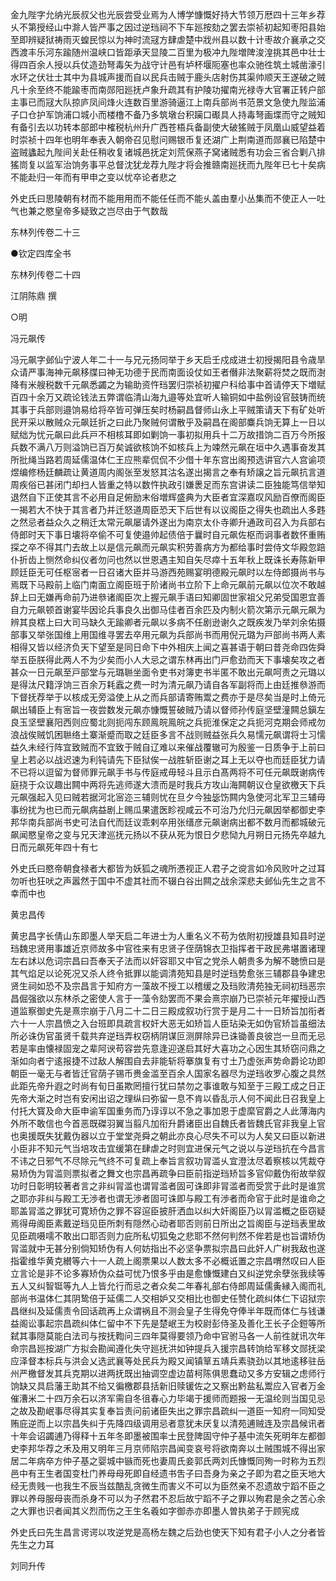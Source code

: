 <!-- { "loadSidebar": true } -->
金九陛字允纳光辰叔父也光辰尝受业焉为人博学慷慨好持大节领万厯四十三年乡荐乆不第授经山中滁人皆严事之因过逆珰祠不下车廵按劾之罢去崇祯初起知枣阳县始至即辨疑狱祷雨灭蝗民惊以为神时流冦方肆虐楚中戕州县以数十计枣故介襄承之交西渡丰乐河东踰随州温峡口皆距承天显陵二百里为极冲九陛増陴浚湟挑其邑中壮士得四百余人授以兵仗造劲弩毒矢为战守计邑有垆杯堰阨塞也率众驰徃筑土城凿濠引水环之伏壮士其中为县城声援而自以民兵击贼于鹿头店射伤其渠帅顺天王遂破之贼凡十余至终不能踰枣而南郧阳廵抚卢象升疏其有护陵功擢南光禄寺大官署正转户部主事已而冦大队掠庐凤间烽火连数百里游骑逼江上南兵部尚书范景文急使九陛监浦子口仓护军饷浦口城小而楼橹不备乃多筑墩台积躏口礟具人持毒弩画堞而守之贼知有备引去以功转本部郎中榷税杭州升广西苍梧兵备副使大破猺贼于凤凰山威望益着时崇祯十四年也明年奉表入朝帝召见慰问赐银币复还湖广上荆南道而郧襄已陷楚中盗贼蠭起九陛间关赴任稍收复诸城邑抚定刘荒保燕子窝诸贼悉有功会三省合剿八排猺峝复以监军治饷务事平总督沈犹龙荐九陛才将会推赣南廵抚而九陛年已七十矣病不能赴归一年而有甲申之变以忧卒论者悲之

外史氏曰思陵朝有材而不能用用而不能任任而不能乆盖由羣小丛集而不使正人一吐气也兼之愍皇帝多疑致之岂尽由于气数哉

东林列传卷二十三

●钦定四库全书

东林列传卷二十四

江阴陈鼎 撰

○明

冯元飙传

冯元飙字邺仙宁波人年二十一与兄元扬同举于乡天启壬戍成进士初授揭阳县令歳旱众请严事海神元飙移牒曰神无功德于民而南面设仗如王者僭非法聚薪将焚之既而澍降有米艘税数千元飙悉蠲之为输助资忤珰罢归崇祯初擢户科给事中首请停天下増赋百四十余万又疏论钱法五弊谓临清山海九邉等处宜听人输铜如中盐例设官鼓铸而统其事于兵部则邉饷易给将卒皆可弹压矣时杨嗣昌督师山永上平贼策请天下有矿处听民开采以散贼众元飙廷折之曰此乃聚贼何谓散乎及嗣昌在阁部麋兵饷无算上一日以赋绌为忧元飙曰此兵戸不相核耳即如剿饷一事初拟用兵十二万故措饷二百万今所报兵数不满八万则溢饷已百万矣诚欲核饷不如核兵上为竦然元飙在垣中久遇事奋发其所批绳当路若周延儒温体仁王应熊辈侃侃不少借十年东宫出阁预选讲官六人宫谕项煜编修杨廷麟疏让黄道周内阁张至发怒其沽名遂出揭言之奉有矫譲之旨元飙抗言道周疾俗已甚闭门却扫人皆重之特以数忤执政引嫌褁足而东宫讲读二臣独能笃信举知退然自下正使其言不必用自足俯励末俗増辉盛典为大臣者宜深嘉叹风励百僚而阁臣一揭若大不快于其言者乃并迁怒道周臣恐天下后世有以议阁臣之得失也疏出人多韪之然忌者益众久之稍迁太常元飙屡请外遂出为南京太仆寺卿升通政司召入为兵部右侍郎时天下事日壊将卒偷不可复使邉帅起债倍于曩时自元飙佐枢而诇事者数怀重贿探之卒不得其门去故上以是信元飙而元飙实积劳善病方为都给事时尝侍文华殿忽踣仆折齿上恻然命纠仪者勿问也然以世恩遇主知自矢尽瘁十五年秋上既诛长寿陈新甲顾廷臣无可任枢宻者一日召诸大臣并马游西苑赐宴明德殿元飙时以左侍郎摄尚书与焉既下马殿前上临门南面立阁臣班于阶诸尚书立阶下上命元飙前元飙以位次不敢越辞上曰无嫌再命前乃进叅诸阁臣次上握元飙手语曰知卿固世家祖父兄弟受国恩宜善自力元飙顿首谢宴毕因论兵事良久出御马佳者百余匹及内制火箭次第示元飙元飙为辨其良楛上曰大司马缺久无踰卿者元飙以多病不任剧逊谢久之既疾发乃举刘余佑摄部事又举张国维上用国维寻罢去卒用元飙为兵部尚书而用倪元璐为戸部尚书两人素相得又皆以经济负天下望至是同日命下中外相庆上闻之喜甚语于朝曰昔尧命四佐舜举五臣朕得此两人不为少矣而小人大忌之谓东林再出门戸愈劲而天下事壊矣攻之者甚众一日元飙至戸部堂与元璐聮坐面令吏书对簿吏书半匿不敢出元飙呵责之元璐以是得汰尺籍浮饷三百余万耗蠧之费一时为清元飙乃请自各军副将而上由廷推叅游而下督抚荐举于以核成无旁溢使上从之而兵部请寄贿鬻之费亦于是尽矣当是时上倚元飙出辅臣上有宻旨一夜尝数发元飙亦慷慨誓破贼乃请以督师孙传庭坚壁潼闗总鎭左良玉坚壁襄阳西则应蜀北则扼闯东顾鳯皖鳯皖之兵扼淮保定之兵扼河克期会师戒勿浪战俟贼饥困聮络土寨渐蹙而取之廷臣多言不战则贼益张兵久易懦元飙谓将士习懦益久未经行阵宜致贼而不宜致于贼自辽难以来催战覆辙可为殷鉴一日质争于上前曰皇上若必以战迟速为利钝请先下臣狱俟一战胜斩臣谢之耳上无以夺也而廷臣犹力请不已将以逗留为督师罪元飙手书与传庭戒毋轻斗且示白髙两将不可任元飙既谢病传庭挠于众议趣出闗中两将先逃师遂大溃而是时我兵方攻山海闗朝议仓皇欲檄天下兵元飙强起入见曰贼若据河北宻迩三辅则忧在旦夕今独毖饬闗内急使河北军卫三辅毋事纷扰为也已而元飙病益剧上赐瓜果遣医眕视咸云不可治乃允归元飙因举都御史李邦华南兵部尚书史可法自代而廷议乖剌卒用张缙彦元飙谢病出都不数月而都城破元飙闻愍皇帝之变与兄天津巡抚元扬以不获从死为恨日夕悲恸九月朔日元扬先卒越九日而元飙死年四十有七

外史氏曰愍帝朝食禄者大都皆为妖狐之魂所慿视正人君子之谠言如冷风败叶之过耳勿听也狂吠之声嚣然于国中不虚其社而不辍白谷出闗之战余深悲夫邺仙先生之言不幸而中也

黄忠昌传

黄忠昌字长倩山东即墨人举天启二年进士为人重名义不苟为依附初授雄县知县时逆珰魏忠贤用事雄近京师故多中官徃来有忠贤子侄荫锦衣卫指挥者干政民弗堪置诸理左右訹以危词宗昌曰吾奉天子法而以奸容耶又中官之党杀人朝贵多为解不聴愤曰是其气焰足以论死况又杀人终令抵罪以能调清苑知县是时逆珰势愈张三辅郡县争建忠贤生祠如恐不及宗昌言于知府方一藻故不授工以稽缓之及珰败清苑独无祠初珰恶宗昌倔强欲以东林杀之密使人言于一藻令劾罢而不果会熹宗崩乃已崇祯元年擢授山西道监察御史先是熹宗崩于八月二十二日三殿成叙功行赏于是月二十一日矫旨加衔者六十一人宗昌愤之入台班即具疏言权奸大恶无如矫旨人臣玷染无如伪官矫旨虽细法所必诛伪官虽贤千载共弃逆珰弄权窃柄阴谋叵测屏除异已诛锄善良彼岂一旦而无忌若是率由懐禄固宠之辈阿谀苟容尝先意逢迎遂启其好大喜功之心因生其矫窃问鼎之渐如向者宁逺报捷不过敌人解围自去非能斩将搴旗复有寸土乃虚张声势命爵论功即朝臣一毫无与者皆迁官荫子锡币赉金滥至百余人国家名器尽为逆珰收罗心腹之具然此距先帝升遐之时尚有旬日虽欺罔擅行犹曰禁勿之事谁敢与知至于三殿工成之日正先帝大渐之时岂有安闲出诏之理纵曰弥留一息不肯以昏乱示人何不闻此日召我皇上付托大寳及命大臣申谕军国重务而乃谆谆以不急之事加恩于虚縻官爵之人此薄海内外所不敢信也今首恶既磔羽翼当翦凡加衔升爵诸臣出自魏氏者皆魏氏官非我皇上官也奥援既失犹戴伪器以立于堂堂尧舜之朝此亦良心尽失不可以为人矣又曰臣以新进小臣非不知元气当培攻击宜缓第在肆虐之时则宜进保元气之说以与逆珰抗在今昌言不讳之日邪气不尽除元气终不可复疏上奉旨言叙功冐滥乆宜澄汰尽着察核以凭裁夺易矫伪为冐滥则票拟者之舞文也宗昌再疏争曰臣前指逆珰矫旨多官仰戴伪衔故举叙功时日彰明较著者言之非纠冐滥也谓冐滥者固可诛即非冐滥者而受赏于此时是谁赏之耶亦非纠与殿工无渉者也谓无渉者固可诛即与殿工有渉者而命官于此时是谁命之耶盖冐滥之罪犹可寛矫伪之罪不容逭臣披肝洒血以纠大奸阁臣乃以冐滥概之臣窃疑焉得毋阁臣素戴逆珰见臣所刺有隠然心动者耶否则前日所出之旨阁臣与逆珰表里故见臣疏嗫嚅不敢出口耶否则力庇所私切狐兔之悲耶不然何判然不侔若是也旨谓矫伪冐滥就中无甚分别倘知矫伪有人何妨指出不必坚争票拟宗昌曰此奸人广树我敌也遂指霍维华黄克纉等六十一人疏上阁票果以人数太多不必概诋置之宗昌喟然叹曰人臣立言论是非不论多寡矫伪众益可忧乃恨多乎由是愈慷慨建白又纠逆党余孽张我续等五人又纠智铤等九人上皆允行而忌之者众矣二年春礼部右侍郎周延儒夤縁入阁而礼部尚书温体仁其阴鸷倍于延儒二人交相妒又交相比也御史任赞化疏纠体仁下诏狱宗昌继纠及延儒责令回话疏再上众谓祸且不测会皇子生得免夺俸半年既而体仁与钱谦益阁讼事起宗昌疏纠体仁留中不下先是楚岷王为校尉彭侍圣及善化王长子企鋀等所弑其事隠莫能白法司与按抚鞫问三四年莫得要领乃命中官驸马各一人前徃就讯次年命宗昌廵按湖广方拟会勘闻遵化失守廵抚洪如钟提兵入援宗昌转饷给军移文郧抚梁应泽督本标兵与洪会乂选武襄等处民兵为殿又闻镇筸五靖兵素骁劲以其地逺移驻岳州严檄督发其兵克期以进两抚既出抽调空虚边苗柯陈俱思蠢动又多方安辑之虑师行饷缺又具启藩王助其不给又徧檄郡县括新旧赎锾佐之又察出黔盐私鬻应入官者万金催漕米二十四万余石以济军需自冬徂春心力毕竭于援师而题报一无温纶则当国见忌之故及勘岷事尽得其实复奉旨责问前诸臣失出之罪宗昌疏纠一道臣一知府一同知受贿庇逆而上以宗昌失纠于先降四级调用忌者意犹未厌复以清苑逋贼连及宗昌候讯者十年会诏蠲逋乃得释十五年冬即墨被围率士民登陴固守仲子基中流矢死明年左都御史李邦华荐之禾及用又明年三月京师陷宗昌闻变哀号将欲南奔以土贼围城不得出家居二年病卒方仲子基之婴城中镞而死也妻周氏妾郭氏两刘氏慷慨同殉一时称为五烈邑中有王生者国变杜门养母母死即自经遗书吿子曰吾身为亲之子即为君之臣天地大经无贵贱一也我生不辰当兹酷乱贪微生而害义不可以为臣然亲不忍遗故宁蹈不臣之罪以养母服母丧而杀身不可以为子然君不忍后故宁蹈不子之罪以殉君是余之苦心余之大罪也识者闻其义烈而伤之王生名羲如字御赤亦即墨人曽执弟子于顾宪成

外史氏曰先生昌言谔谔以攻逆党是高杨左魏之后劲也使天下知有君子小人之分者皆先生之力耳

刘同升传

